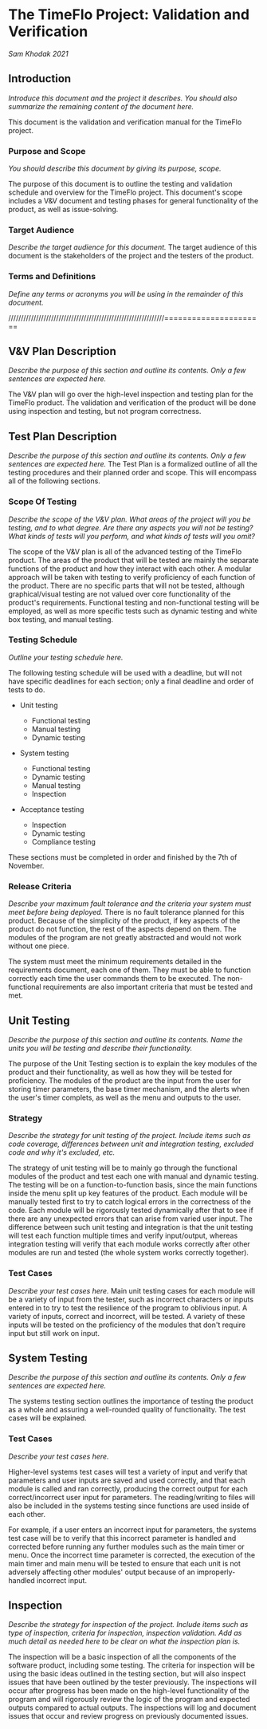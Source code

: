 # The TimeFlo Project: Validation and Verification
*Sam Khodak 2021*

## Introduction

*Introduce this document and the project it describes. You should also
summarize the remaining content of the document here.*

This document is the validation and verification manual for the TimeFlo project.

### Purpose and Scope

*You should describe this document by giving its purpose, scope.*

The purpose of this document is to outline the testing and validation schedule and overview for 
the TimeFlo project. This document's scope includes a V&V document and testing phases for general
functionality of the product, as well as issue-solving.

### Target Audience

*Describe the target audience for this document.*
The target audience of this document is the stakeholders of the project and the testers of the product.

### Terms and Definitions

*Define any terms or acronyms you will be using in the remainder of this
document.*

//////////////////////////////////////////////////////////////======================

## V&amp;V Plan Description

*Describe the purpose of this section and outline its contents. Only a
few sentences are expected here.*

The V&V plan will go over the high-level inspection and testing plan for the TimeFlo product.
The validation and verification of the product will be done using inspection and testing, but
not program correctness.

## Test Plan Description

*Describe the purpose of this section and outline its contents. Only a
few sentences are expected here.*
The Test Plan is a formalized outline of all the testing procedures and their planned order and scope.
This will encompass all of the following sections.

### Scope Of Testing

*Describe the scope of the V&amp;V plan. What areas of the
project will you be testing, and to what degree. Are there
any aspects you will not be testing? What kinds of tests
will you perform, and what kinds of tests will you omit?*

The scope of the V&V plan is all of the advanced testing of the TimeFlo product. The areas of the product
that will be tested are mainly the separate functions of the product and how they interact with each other. 
A modular approach will be taken with testing to verify proficiency of each function of the product. 
There are no specific parts that will not be tested, although graphical/visual testing are not valued over
core functionality of the product's requirements. Functional testing and non-functional testing will be employed, as 
well as more specific tests such as dynamic testing and white box testing, and manual testing.

### Testing Schedule

*Outline your testing schedule here.*

The following testing schedule will be used with a deadline, but will not have specific deadlines for each
section; only a final deadline and order of tests to do.

- Unit testing
	-	Functional testing
	- Manual testing
	- Dynamic testing

- System testing
	- Functional testing
	- Dynamic testing
	- Manual testing
	- Inspection

- Acceptance testing
	- Inspection
	- Dynamic testing
	- Compliance testing

These sections must be completed in order and finished by the 7th of November.

### Release Criteria

*Describe your maximum fault tolerance and the criteria your system must
meet before being deployed.*
There is no fault tolerance planned for this product. Because of the simplicity of the product, if
key aspects of the product do not function, the rest of the aspects depend on them. The modules of the
program are not greatly abstracted and would not work without one piece.

The system must meet the minimum requirements detailed in the requirements document, each one of them. They
must be able to function correctly each time the user commands them to be executed. The non-functional requirements
are also important criteria that must be tested and met.


## Unit Testing

*Describe the purpose of this section and outline its contents. Name the
units you will be testing and describe their functionality.*

The purpose of the Unit Testing section is to explain the key modules of the product and their functionality,
as well as how they will be tested for proficiency. The modules of the product are the input from the user for
storing timer parameters, the base timer mechanism, and the alerts when the user's timer complets, as well
as the menu and outputs to the user.


### Strategy

*Describe the strategy for unit testing of the project. Include items
such as code coverage, differences between unit and integration testing,
excluded code and why it's excluded, etc.*

The strategy of unit testing will be to mainly go through the functional modules of the product and test each
one with manual and dynamic testing. The testing will be on a function-to-function basis, since the main functions 
inside the menu split up key features of the product. Each module will be manually tested first to try to catch 
logical errors in the correctness of the code. Each module will be rigorously tested dynamically after that to 
see if there are any unexpected errors that can arise from varied user input. 
The difference between such unit testing and integration is that the unit testing will test each function multiple 
times and verify input/output, whereas integration testing will verify that each module works correctly after 
other modules are run and tested (the whole system works correctly together).

### Test Cases

*Describe your test cases here.*
Main unit testing cases for each module will be a variety of input from the tester, such as incorrect characters or inputs
entered in to try to test the resilience of the program to oblivious input. A variety of inputs, correct and incorrect,
will be tested. A variety of these inputs will be tested on the proficiency of the modules that don't require input but still
work on input.

## System Testing

*Describe the purpose of this section and outline its contents. Only a
few sentences are expected here.*

The systems testing section outlines the importance of testing the product as a whole and assuring a well-rounded quality of 
functionality. The test cases will be explained.

### Test Cases

*Describe your test cases here.*

Higher-level systems test cases will test a variety of input and verify that parameters and user inputs are saved and used correctly,
and that each module is called and ran correctly, producing the correct output for each correct/incorrect user input for parameters. 
The reading/writing to files will also be included in the systems testing since functions are used inside of each other.

For example, if a user enters an incorrect input for parameters, the systems test case will be to verify that this incorrect parameter
is handled and corrected before running any further modules such as the main timer or menu. Once the incorrect time parameter is corrected,
the execution of the main timer and main menu will be tested to ensure that each unit is not adversely affecting other modules' output 
because of an improperly-handled incorrect input.

## Inspection

*Describe the strategy for inspection of the
project. Include items such as type of inspection, criteria
for inspection, inspection validation. Add as much detail as
needed here to be clear on what the inspection plan is.*

The inspection will be a basic inspection of all the components of the software product, including some testing.
The criteria for inspection will be using the basic ideas outlined in the testing section, but will also inspect
issues that have been outlined by the tester previously. The inspections will occur after progress has been made
on the high-level functionality of the program and will rigorously review the logic of the program and expected
outputs compared to actual outputs. The inspections will log and document issues that occur and review progress
on previously documented issues.
